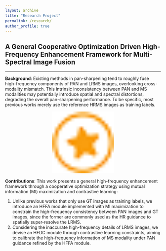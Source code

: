 ```yaml
---
layout: archive
title: "Research Project"
permalink: /research/
author_profile: true
---
```


## A General Cooperative Optimization Driven High-Frequency Enhancement Framework for Multi-Spectral Image Fusion
---
**Background**: Existing methods in pan-sharpening tend to roughly fuse high-frequency components of PAN and LRMS images, overlooking cross-modality mismatch. This intrinsic inconsistency between PAN and MS modalities may potentially introduce spatial and spectral distortions, degrading the overall pan-sharpening performance. To be specific, most previous works merely use the reference HRMS images as training labels.<div align=center><img width="200" src="../images/News.png"/></div>

**Contributions**: This work presents a general high-frequency enhancement framework through a cooperative optimization strategy using mutual information (MI) maximization and contrastive learning:

1. Unlike previous works that only use GT images as training labels, we introduce an HFFA module implemented with MI maximization to constrain the high-frequency
consistency between PAN images and GT images, since the former are commonly used as the HR guidance to spatially super-resolve the LRMS.
2. Considering the inaccurate high-frequency details of LRMS images, we devise an HFDC module through contrastive learning constraints, aiming to calibrate the high-frequency information of MS modality under PAN guidance refined by the HFFA module.

